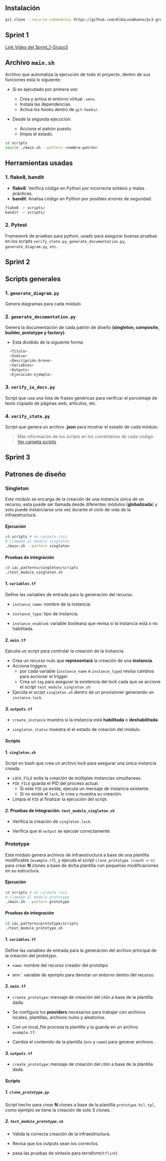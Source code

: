 ## Instalación

```bash
git clone --recurse-submodules https://github.com/AldoLunaBueno/pc3-grupo4-tema3.git
```

## Sprint 1

[Link Video del Sprint_1-Grupo3](https://drive.google.com/file/d/1ZWNHv99Dbc8p1jF8iGqgm0_ftpk_M3Xp/view?usp=sharing)

## Archivo `main.sh`

Archivo que automatiza la ejecución de todo el proyecto, dentro de sus funciones está lo siguiente:

* Si es ejecutado por primera vez:

  * Crea y activa el entorno virtual `.venv`.
  * Instala las dependencias.
  * Activa los hooks dentro de `git-hooks/`.

* Desde la segunda ejecución:

  * Acciona el patrón puesto.
  * limpia el estado.

```bash
cd scripts
source ./main.sh --pattern <nombre-patrón>
```

## Herramientas usadas

### 1. flake8, bandit

* **flake8**: Verifica código en Python por incorrecta sintáxis y malas prácticas.
* **bandit**: Analisa código en Python por posibles errores de seguridad.

```bash
flake8 -r scripts/
bandit -r scripts/
```

### 2. Pytest

Framework de pruebas para python, usado para asegurar buenas pruebas en los scripts `verify_state.py`, `generate_documentation.py`, `generate_diagram.py`, `etc`.

## Sprint 2

## Scripts generales

### 1. `generate_diagram.py`

Genera diagramas para cada módulo.

### 2. `generate_documentation.py`

Genera la documentación de cada patrón de diseño **(singleton, composite, builder, prototype y factory)**.

* Está dividido de la siguiente forma:

```bash
  <Titulo>
  <Índice>
  <Descripción-breve>
  <Variables>
  <Outputs>
  <Ejecución-ejemplo>
```

### 3. `verify_ia_docs.py`

Script que usa una lista de frases genéricas para verificar el porcentaje de texto copiado de páginas web, articulos, etc.

### 4. `verify_state.py`

Script que genera un archivo **.json** para mostrar el estado de cada módulo.

> Más información de los
> scripts en los comentarios de cada código: [Ver carpeta scripts](./scripts/)

## Sprint 3

## Patrones de diseño

### Singleton

Este módulo se encarga de la creación de una instancia única de un recurso, esta puede ser llamada desde diferentes módulos (**globalizada**) y solo puede instanciarse una vez durante el ciclo de vida de la infraestructura.

#### Ejecución

```bash
cd scripts # en carpeta raiz
# Llamado al módulo singleton
./main.sh --pattern singleton
```

#### Pruebas de integración

```bash
cd iac_patterns/singleton/scripts
./test_module_singleton.sh
```

#### 1. `variables.tf`

Define las variables de entrada para la generación del recurso.

* `instance_name`: nombre de la instancia.

* `instance_type`: tipo de instancia.

* `instance_enabled`: variable booleana que revisa si la instancia está o no habilitada.

#### 2. `main.tf`

Ejecuta un script para controlar la creación de la instancia.

* Crea un recurso nulo que **representará** la creación de una **instancia**.
* Acciona triggers:
  * por cada variable (`instance_name` e `instance_type`) revisa cambios para accionar el trigger.
  * Crea un `tag` para asegurar la existencia del lock cada que se accione el script `test_module_singleton.sh`
* Ejecuta el script `singleton.sh` dentro de un provisioner generando un `instance.lock`.

#### 3. `outputs.tf`

* `create_instance` muestra si la instancia está **habilitada** o **deshabilitada**.

* `singleton_status` muestra el el estado de creación del módulo.

#### Scripts

#### 1. `singleton.sh`

Script en bash que crea un archivo lock para asegurar una única instancia creada.

* `LOCK_FILE` evita la creación de múltiples instancias simultaneas.
* `PID_FILE` guarda el PID del proceso actual.
  * Si este `PID` ya existe, ejecuta un mensaje de instancia existente.
  * Si no existe el `lock`, lo crea y muestra su creación.
* Limpia el `PID` al finalizar la ejecución del script.

#### 2. Pruebas de integración: `test_module_singleton.sh`

* Verifica la creación de `singleton.lock`.

* Verifica que el `output` se ejecute correctamente.

### Prototype

Este módulo genera archivos de infraestructura a base de una plantilla modificable (`example.tf`), y ejecuta el script `clone_prototype (count = n)` para crear **N** clones a base de dicha plantilla con pequeñas modificaciones en su estructura.

#### Ejecución

```bash
cd scripts # en carpeta raiz
# Llamado al módulo prototype
./main.sh --pattern prototype
```

#### Pruebas de integración

```bash
cd iac_patterns/prototype/scripts
./test_module_prototype.sh
```

#### 1. `variables.tf`

Define las variables de entrada para la generación del archivo principal de la creación del prototypo.

* `name`: nombre del recurso creador del prototipo

* env`: variable de ejemplo para denotar un entorno dentro del recurso.

#### 2. `main.tf`

* `create_prototype`: mensaje de creación del clón a base de la plantilla dada.

* Se configura los **providers** necesarios para trabajar con archivos locales, plantillas, archivos nulos y aleatorios.

* Con un local_file procesa la plantilla y la guarda en un archivo `example.tf`.

* Cambia el contenido de la plantilla (`env` y `name`) para generar archivos .

#### 3. `outputs.tf`

* `create_prototype`: mensaje de creación del clón a base de la plantilla dada.

#### Scripts

##### 1. `clone_prototype.py`

Script hecho para crear **N** clones a base de la plantilla `prototype.hcl.tpl`, como ejemplo se tiene la creación de solo 3 clones.

##### 2. `test_module_prototype.sh`

* Valida la correcta creación de la infraestructura.

* Revisa que los outputs sean los correctos.

* pasa las pruebas de sintaxis para terraform(`tflint`)
